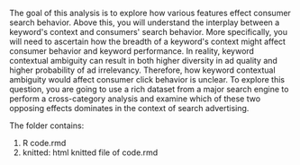 The goal of this analysis is to explore how various features effect consumer search behavior. Above this, you will understand the interplay between a keyword's context and consumers' search behavior. More specifically, you will need to ascertain how the breadth of a keyword's context might affect consumer behavior and keyword performance. In reality, keyword contextual ambiguity can result in both higher diversity in ad quality and higher probability of ad irrelevancy. Therefore, how keyword contextual ambiguity would affect consumer click behavior is unclear. To explore this question, you are going to use a rich dataset from a major search engine to perform a cross-category analysis and examine which of these two opposing effects dominates in the context of search advertising.

The folder contains:
1. R code.rmd
2. knitted: html knitted file of code.rmd
